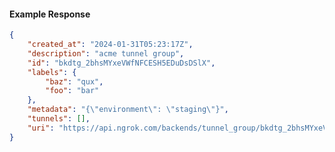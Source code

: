 <!-- Code generated for API Clients. DO NOT EDIT. -->

#### Example Response

```json
{
	"created_at": "2024-01-31T05:23:17Z",
	"description": "acme tunnel group",
	"id": "bkdtg_2bhsMYxeVWfNFCESH5EDuDsDSlX",
	"labels": {
		"baz": "qux",
		"foo": "bar"
	},
	"metadata": "{\"environment\": \"staging\"}",
	"tunnels": [],
	"uri": "https://api.ngrok.com/backends/tunnel_group/bkdtg_2bhsMYxeVWfNFCESH5EDuDsDSlX"
}
```
